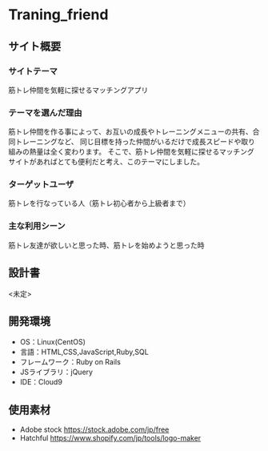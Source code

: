 # Traning_friend

## サイト概要
### サイトテーマ
筋トレ仲間を気軽に探せるマッチングアプリ

### テーマを選んだ理由
筋トレ仲間を作る事によって、お互いの成長やトレーニングメニューの共有、合同トレーニングなど、
同じ目標を持った仲間がいるだけで成長スピードや取り組みの熱量は全く変わります。
そこで、筋トレ仲間を気軽に探せるマッチングサイトがあればとても便利だと考え、このテーマにしました。

### ターゲットユーザ
筋トレを行なっている人（筋トレ初心者から上級者まで）

### 主な利用シーン
筋トレ友達が欲しいと思った時、筋トレを始めようと思った時

## 設計書
<未定>

## 開発環境
- OS：Linux(CentOS)
- 言語：HTML,CSS,JavaScript,Ruby,SQL
- フレームワーク：Ruby on Rails
- JSライブラリ：jQuery
- IDE：Cloud9

## 使用素材
- Adobe stock
https://stock.adobe.com/jp/free
- Hatchful
https://www.shopify.com/jp/tools/logo-maker

